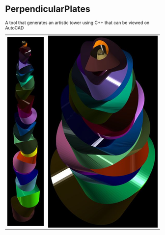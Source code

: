 # PerpendicularPlates
A tool that generates an artistic tower using C++ that can be viewed on AutoCAD

| | |
|-|-|
| ![](Tower1.jpg) | ![](Tower2.jpg) |
